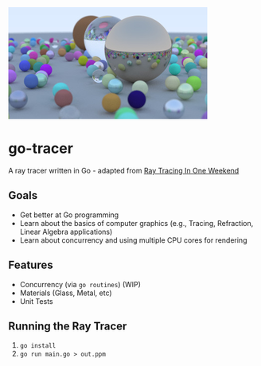 ![Final Image](images/out8.jpg)


# go-tracer
A ray tracer written in Go - adapted from [Ray Tracing In One Weekend](https://raytracing.github.io/books/RayTracingInOneWeekend.html)

## Goals
- Get better at Go programming
- Learn about the basics of computer graphics (e.g., Tracing, Refraction, Linear Algebra applications)
- Learn about concurrency and using multiple CPU cores for rendering

## Features
- Concurrency (via `go routines`) (WIP)
- Materials (Glass, Metal, etc) 
- Unit Tests

## Running the Ray Tracer
1. `go install`
2. `go run main.go > out.ppm`

